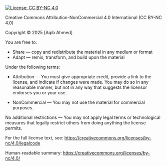 [![License: CC BY-NC 4.0](https://img.shields.io/badge/License-CC_BY--NC_4.0-lightgrey.svg)](https://creativecommons.org/licenses/by-nc/4.0/)

Creative Commons Attribution-NonCommercial 4.0 International (CC BY-NC 4.0)

Copyright © 2025 [Aqib Ahmed]

You are free to:

- Share — copy and redistribute the material in any medium or format
- Adapt — remix, transform, and build upon the material

Under the following terms:

- Attribution — You must give appropriate credit, provide a link to the license, and indicate if changes were made. You may do so in any reasonable manner, but not in any way that suggests the licensor endorses you or your use.

- NonCommercial — You may not use the material for commercial purposes.

No additional restrictions — You may not apply legal terms or technological measures that legally restrict others from doing anything the license permits.

For the full license text, see: https://creativecommons.org/licenses/by-nc/4.0/legalcode

Human-readable summary: https://creativecommons.org/licenses/by-nc/4.0/



